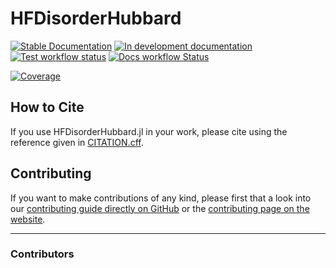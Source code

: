 # HFDisorderHubbard

[![Stable Documentation](https://img.shields.io/badge/docs-stable-blue.svg)](https://hz-xiaxz.github.io/HFDisorderHubbard.jl/stable)
[![In development documentation](https://img.shields.io/badge/docs-dev-blue.svg)](https://hz-xiaxz.github.io/HFDisorderHubbard.jl/dev)
[![Test workflow status](https://github.com/hz-xiaxz/HFDisorderHubbard.jl/actions/workflows/Test.yml/badge.svg?branch=main)](https://github.com/hz-xiaxz/HFDisorderHubbard.jl/actions/workflows/Test.yml?query=branch%3Amain)
[![Docs workflow Status](https://github.com/hz-xiaxz/HFDisorderHubbard.jl/actions/workflows/Docs.yml/badge.svg?branch=main)](https://github.com/hz-xiaxz/HFDisorderHubbard.jl/actions/workflows/Docs.yml?query=branch%3Amain)

[![Coverage](https://codecov.io/gh/hz-xiaxz/HFDisorderHubbard.jl/branch/main/graph/badge.svg)](https://codecov.io/gh/hz-xiaxz/HFDisorderHubbard.jl)

## How to Cite

If you use HFDisorderHubbard.jl in your work, please cite using the reference given in [CITATION.cff](https://github.com/hz-xiaxz/HFDisorderHubbard.jl/blob/main/CITATION.cff).

## Contributing

If you want to make contributions of any kind, please first that a look into our [contributing guide directly on GitHub](docs/src/90-contributing.md) or the [contributing page on the website](https://hz-xiaxz.github.io/HFDisorderHubbard.jl/dev/90-contributing/).

---

### Contributors

<!-- ALL-CONTRIBUTORS-LIST:START - Do not remove or modify this section -->
<!-- prettier-ignore-start -->
<!-- markdownlint-disable -->

<!-- markdownlint-restore -->
<!-- prettier-ignore-end -->

<!-- ALL-CONTRIBUTORS-LIST:END -->
